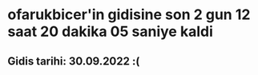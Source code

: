 # ofarukbicer'in gidisine son 2 gun 12 saat 20 dakika 05 saniye kaldi

## Gidis tarihi: 30.09.2022 :(